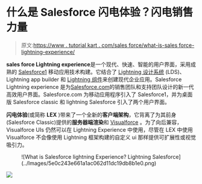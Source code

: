 # 什么是 Salesforce 闪电体验？闪电销售力量

> 原文:[https://www . tutorial kart . com/sales force/what-is-sales force-lightning-experience/](https://www.tutorialkart.com/salesforce/what-is-salesforce-lightning-experience/)

**sales force Lightning experience**是一个现代、快速、智能的用户界面，采用成熟的 [Salesforce1](https://www.tutorialkart.com/salesforce/what-is-salesforce1-installing-salesforce-mobile-app/) 移动应用技术构建。它结合了 [Lightning 设计系统](https://www.tutorialkart.com/visualforce/salesforce-lightning-design-system-slds/) (LDS)、Lightning app builder 和 [Lightning 组件](https://www.tutorialkart.com/salesforce/salesforce-lightning-component-framework/)来创建现代企业应用。Salesforce Lightning experience 是为[Salesforce.com](https://www.tutorialkart.com/salesforce/what-is-salesforce/)的销售团队和支持团队设计的新一代高效用户界面。Salesforce.com 为移动应用程序引入了 Salesforce1，并为桌面版 Salesforce classic 和 lightning Salesforce 引入了两个用户界面。

**闪电体验**(或简称 **LEX** )带来了一个全新的**客户端架构**，它背离了为其前身(Salesforce Classic)提供的**服务器端渲染**和 [Visualforce](https://www.tutorialkart.com/visualforce-tutorials-learn-salesforce-visualforce-page-coding/) 。为了向后兼容，Visualforce UIs 仍然可以在 Lightning Experience 中使用，尽管在 LEX 中使用 Visualforce 不会像使用 Lightning 框架构建的自定义 ui 那样提供可扩展性或视觉吸引力。

<figure class="aligncenter">![What is Salesforce lightning Experience? Lightning Salesforce](../Images/5e0c243e661a1ac062d11dc19db8b1e0.png)</figure>

[![](../Images/925da31b32d6bc3827932f6c8afb11bb.png)](https://www.tutorialkart.com/)